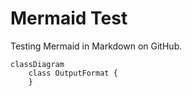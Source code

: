 # Mermaid Test

Testing Mermaid in Markdown on GitHub.

```mermaid
classDiagram
    class OutputFormat {
    }
```
